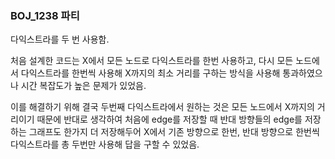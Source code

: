 ### BOJ_1238 파티

다익스트라를 두 번 사용함.

처음 설계한 코드는 X에서 모든 노드로 다익스트라를 한번 사용하고, 다시 모든 노드에서 다익스트라를 한번씩 사용해 X까지의 최소 거리를 구하는 방식을 사용해 통과하였으나 시간 복잡도가 높은 문제가 있었음.

이를 해결하기 위해 결국 두번째 다익스트라에서 원하는 것은 모든 노드에서 X까지의 거리이기 때문에 반대로 생각하여 처음에 edge를 저장할 때 반대 방향들의 edge를 저장하는 그래프도 한가지 더 저장해두어 X에서 기존 방향으로 한번, 반대 방향으로 한번씩 다익스트라를 총 두번만 사용해 답을 구할 수 있었음.
